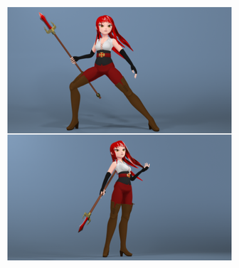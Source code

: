 ![Pose 1](https://github.com/jsharp9009/Blender/raw/main/Red-Head%20Anime%20Girl/Output/Pose%201.png)
![Pose 2](https://github.com/jsharp9009/Blender/raw/main/Red-Head%20Anime%20Girl/Output/Pose%202.png)
